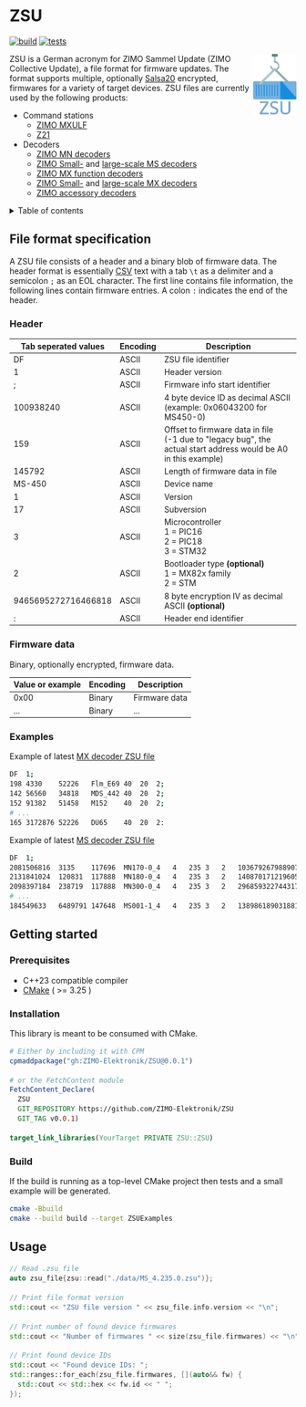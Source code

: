 # ZSU

[![build](https://github.com/ZIMO-Elektronik/ZSU/actions/workflows/build.yml/badge.svg)](https://github.com/ZIMO-Elektronik/ZSU/actions/workflows/build.yml) [![tests](https://github.com/ZIMO-Elektronik/ZSU/actions/workflows/tests.yml/badge.svg)](https://github.com/ZIMO-Elektronik/ZSU/actions/workflows/tests.yml)

<img src="data/images/logo.png" width="15%" align="right">

ZSU is a German acronym for ZIMO Sammel Update (ZIMO Collective Update), a file format for firmware updates. The format supports multiple, optionally [Salsa20](https://github.com/ZIMO-Elektronik/Salsa20) encrypted, firmwares for a variety of target devices. ZSU files are currently used by the following products:
- Command stations
  - [ZIMO MXULF](http://www.zimo.at/web2010/products/InfMXULF_EN.htm)
  - [Z21](https://www.z21.eu/en)
- Decoders
  - [ZIMO MN decoders](http://www.zimo.at/web2010/products/mn-nicht-sound-decoder_EN.htm)
  - [ZIMO Small-](http://www.zimo.at/web2010/products/ms-sound-decoder_EN.htm) and [large-scale MS decoders](http://www.zimo.at/web2010/products/ms-sound-decoder-grossbahn_EN.htm)
  - [ZIMO MX function decoders](http://www.zimo.at/web2010/products/funktionsdecoder_EN.htm)
  - [ZIMO Small-](http://www.zimo.at/web2010/products/lokdecoder_EN.htm) and [large-scale MX decoders](http://www.zimo.at/web2010/products/lokdecodergrosse_EN.htm)
  - [ZIMO accessory decoders](http://www.zimo.at/web2010/products/zubehoerdecoder_EN.htm)

<details>
  <summary>Table of contents</summary>
  <ol>
    <li><a href="#file-format-specification">File format specification</a></li>
      <ul>
        <li><a href="#header">Header</a></li>
        <li><a href="#firmware-data">Firmware data</a></li>
      </ul>
    <li><a href="#getting-started">Getting started</a></li>
      <ul>
        <li><a href="#prerequisites">Prerequisites</a></li>
        <li><a href="#installation">Installation</a></li>
        <li><a href="#build">Build</a></li>
      </ul>
    <li><a href="#usage">Usage</a></li>
  </ol>
</details>

## File format specification
A ZSU file consists of a header and a binary blob of firmware data. The header format is essentially [CSV](https://en.wikipedia.org/wiki/Comma-separated_values) text with a tab `\t` as a delimiter and a semicolon `;` as an EOL character. The first line contains file information, the following lines contain firmware entries. A colon `:` indicates the end of the header.

### Header
| Tab seperated values | Encoding | Description                                                                                                        |
| -------------------- | -------- | ------------------------------------------------------------------------------------------------------------------ |
| DF                   | ASCII    | ZSU file identifier                                                                                                |
| 1                    | ASCII    | Header version                                                                                                     |
| ;                    | ASCII    | Firmware info start identifier                                                                                     |
| 100938240            | ASCII    | 4 byte device ID as decimal ASCII<br/>(example: 0x06043200 for MS450-0)                                            |
| 159                  | ASCII    | Offset to firmware data in file<br/>(-1 due to "legacy bug", the actual start address would be A0 in this example) |
| 145792               | ASCII    | Length of firmware data in file                                                                                    |
| MS-450               | ASCII    | Device name                                                                                                        |
| 1                    | ASCII    | Version                                                                                                            |
| 17                   | ASCII    | Subversion                                                                                                         |
| 3                    | ASCII    | Microcontroller<br/>1 = PIC16<br/>2 = PIC18<br/>3 = STM32                                                          |
| 2                    | ASCII    | Bootloader type **(optional)**<br/>1 = MX82x family<br/>2 =  STM                                                   |
| 9465695272716466818  | ASCII    | 8 byte encryption IV as decimal ASCII **(optional)**                                                               |
| :                    | ASCII    | Header end identifier                                                                                              |

### Firmware data
Binary, optionally encrypted, firmware data.

| Value or example | Encoding | Description   |
| ---------------- | -------- | ------------- |
| 0x00             | Binary   | Firmware data |
| ...              | Binary   | ...           |

### Examples
Example of latest [MX decoder ZSU file](./data/DS230503.zsu)
```sh
DF	1;
198	4330	52226	Flm_E69	40	20	2;
142	56560	34818	MDS_442	40	20	2;
152	91382	51458	M152	40	20	2;
# ...
165	3172876	52226	DU65	40	20	2:
```

Example of latest [MS decoder ZSU file](./data/MS_4.235.0.zsu)
```sh
DF	1;
2081506816	3135	117696	MN170-0_4	4	235	3	2	10367926798890783065;
2131841024	120831	117888	MN180-0_4	4	235	3	2	14087017121960536323;
2098397184	238719	117888	MN300-0_4	4	235	3	2	2968593227443176535;
# ...
184549633	6489791	147648	MS001-1_4	4	235	3	2	1389861890318814935:
```

## Getting started
### Prerequisites
- C++23 compatible compiler
- [CMake](https://cmake.org/) ( >= 3.25 )

### Installation
This library is meant to be consumed with CMake.

```cmake
# Either by including it with CPM
cpmaddpackage("gh:ZIMO-Elektronik/ZSU@0.0.1")

# or the FetchContent module
FetchContent_Declare(
  ZSU
  GIT_REPOSITORY https://github.com/ZIMO-Elektronik/ZSU
  GIT_TAG v0.0.1)

target_link_libraries(YourTarget PRIVATE ZSU::ZSU)
```

### Build
If the build is running as a top-level CMake project then tests and a small example will be generated.
```sh
cmake -Bbuild
cmake --build build --target ZSUExamples
```

## Usage
```cpp
// Read .zsu file
auto zsu_file{zsu::read("./data/MS_4.235.0.zsu")};

// Print file format version
std::cout << "ZSU file version " << zsu_file.info.version << "\n";

// Print number of found device firmwares
std::cout << "Number of firmwares " << size(zsu_file.firmwares) << "\n";

// Print found device IDs
std::cout << "Found device IDs: ";
std::ranges::for_each(zsu_file.firmwares, [](auto&& fw) {
  std::cout << std::hex << fw.id << " ";
});
```